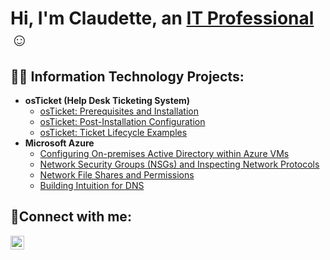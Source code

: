 <h1>Hi, I'm Claudette, an <a href="https://linkedin.com/in/">IT Professional</a>☺</h1>

<h2>👨‍💻 Information Technology Projects:</h2>

- <b>osTicket (Help Desk Ticketing System)</b>
  - [osTicket: Prerequisites and Installation](https://github.com/cohenrys/osticket-prereqs)
  - [osTicket: Post-Installation Configuration](https://github.com/cohenrys/post-install-config)
  - [osTicket: Ticket Lifecycle Examples](https://github.com/cohenrys/ticket-lifecycle)
- <b>Microsoft Azure</b>
  - [Configuring On-premises Active Directory within Azure VMs](https://github.com/cohenrys/configure-ad)
  - [Network Security Groups (NSGs) and Inspecting Network Protocols](https://github.com/cohenrys/azure-network-protocols)
  - [Network File Shares and Permissions](https://github.com/DanielRodriguezIT/Network-File-Shares-and-Permissions)
  - [Building Intuition for DNS](https://github.com/DanielRodriguezIT/Building-Intuition-for-DNS)


<h2>🤳Connect with me:</h2>


[<img align="left" alt="Josh | LinkedIn" width="22px" src="https://cdn.jsdelivr.net/npm/simple-icons@v3/icons/linkedin.svg" />][linkedin]




[linkedin]: https://linkedin.com/in/
